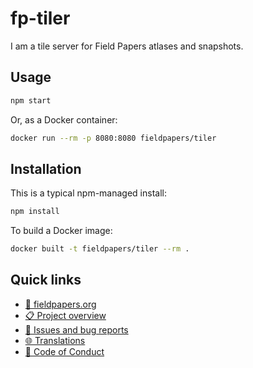 # fp-tiler

I am a tile server for Field Papers atlases and snapshots.

## Usage

```bash
npm start
```

Or, as a Docker container:

```bash
docker run --rm -p 8080:8080 fieldpapers/tiler
```

## Installation

This is a typical npm-managed install:

```bash
npm install
```

To build a Docker image:

```bash
docker built -t fieldpapers/tiler --rm .
```

## Quick links
- [🔗 fieldpapers.org](https://fieldpapers.org)
- [📋 Project overview](https://github.com/fieldpapers)
- [🐞 Issues and bug reports](https://github.com/fieldpapers/fieldpapers/issues)
- [🌐 Translations](https://explore.transifex.com/fieldpapers/fieldpapers/)
- [🤝 Code of Conduct](https://wiki.openstreetmap.org/wiki/Foundation/Local_Chapters/United_States/Code_of_Conduct_Committee/OSM_US_Code_of_Conduct)
